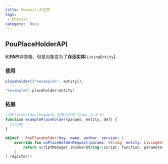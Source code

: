 ```yaml
---
title: Pouvoir-占位符
tags:
 - Pouvoir
category: 'docs'
---
```

## PouPlaceHolderAPI

和**PAPI**非常像，但是对象变为了**存活实体**[`LivingEntity`]

### 使用

```javascript
placeholder(["%example%", entity]);
```

```kotlin
"%example%".placeholder(entity)
```

### 拓展

```javascript
//@Placeholder(example,示例占位符,Glom_,1.0.0)
function examplePlaceholder(params, entity, def) {
  //code
}
```

```kotlin
object : PouPlaceHolder(key, name, author, version) {
    override fun onPlaceHolderRequest(params: String, entity: LivingEntity, def: String): String? {
        return scriptManager.invoke<String>(script, function, parameters = arrayOf(params, entity, def))
    }
}.register()
```
